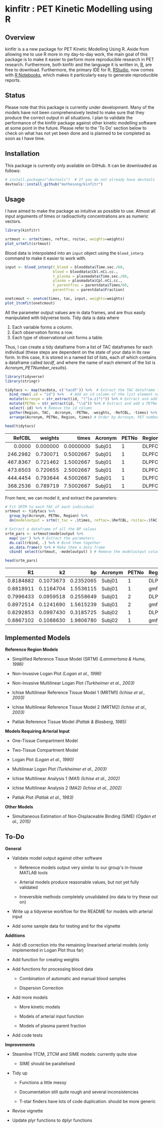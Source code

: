 
kinfitr : PET Kinetic Modelling using R
=======================================

Overview
--------

kinfitr is a a new package for PET Kinetic Modelling Using R. Aside from allowing me to use R more in my day-to-day work, the main goal of this package is to make it easier to perform more reproducible research in PET research. Furthermore, both kinfitr and the language it is written in, [R](https://cran.r-project.org), are free to download. Furthermore, the primary IDE for R, [RStudio](https://www.rstudio.com/), now comes with [R Notebooks](http://rmarkdown.rstudio.com/r_notebooks.html), which makes it particularly easy to generate reproducible reports.

Status
------

Please note that this package is currently under development. Many of the models have not been comprehensively tested to make sure that they produce the correct output in all situations. I plan to validate the performance of the kinfitr package against other kinetic modelling software at some point in the future. Please refer to the 'To Do' section below to check on what has not yet been done and is planned to be completed as soon as I have time.

Installation
------------

This package is currently only available on GitHub. It can be downloaded as follows:

``` r
# install.packages("devtools")  # If you do not already have devtools
devtools::install_github("mathesong/kinfitr")
```

Usage
-----

I have aimed to make the package as intuitive as possible to use. Almost all input arguments of times or radioactivity concentrations are as numeric vectors.

``` r
library(kinfitr)

srtmout <- srtm(times, reftac, roitac, weights=weights)
plot_srtmfit(srtmout)
```

Blood data is interpolated into an `input` object using the `blood_interp` command to make it easier to work with.

``` r
input <- blood_interp(t_blood = blooddata$Time.sec./60, 
                      blood = blooddata$Cbl.nCi.cc.,
                      t_plasma = plasmadata$Time.sec./60, 
                      plasma = plasmadata$Cpl.nCi.cc.,
                      t_parentfrac = parentdata$Times/60,
                      parentfrac = parentdata$Fraction)

onetcmout <- onetcm(times, tac, input, weights=weights)
plot_1tcmfit(onetcmout)
```

All the parameter output values are in data frames, and are thus easily manipulated with tidyverse tools. Tidy data is data where

1.  Each variable forms a column.
2.  Each observation forms a row.
3.  Each type of observational unit forms a table.

Thus, I can create a tidy dataframe from a list of TAC dataframes for each individual (these steps are dependent on the state of your data in its raw form. In this case, it is stored in a named list of lists, each of which contains a dataframe called *tacdf*, and where the name of each element of the list is *Acronym\_PETNumber\_results*).

``` r
library(tidyverse)
library(stringr)

tidytacs <- map(tacdata, c('tacdf')) %>%  # Extract the TAC dataframe from each list element
  bind_rows(.id = "id") %>%   # Add an id column of the list element name (= Acro_PETNo_results)
  mutate(Acronym = str_extract(id, "(^[a-z]*)")) %>% # Extract and add an acronym column
  mutate(PETNo = str_extract(id, "\\d")) %>% # Extract and add a PETNo column
  select(-id) %>% # Remove the id column
  gather(Region, TAC, -Acronym, -PETNo, -weights, -RefCBL, -times) %>% # Make into long format
  arrange(Acronym, PETNo, Region, times) # Order by Acronym, PET number, Region and then time

head(tidytacs)
```

|    RefCBL|   weights|      times| Acronym | PETNo | Region |       TAC|
|---------:|---------:|----------:|:--------|:------|:-------|---------:|
|    0.0000|  0.000000|  0.0000000| Subj01  | 1     | DLPFC  |    0.0000|
|  246.2982|  0.730071|  0.5002667| Subj01  | 1     | DLPFC  |  223.0276|
|  467.8367|  0.721462|  1.5002667| Subj01  | 1     | DLPFC  |  424.3305|
|  473.6503|  0.720655|  2.5002667| Subj01  | 1     | DLPFC  |  437.5260|
|  444.4454|  0.793644|  4.5002667| Subj01  | 1     | DLPFC  |  438.9326|
|  368.2536|  0.789719|  7.5002667| Subj01  | 1     | DLPFC  |  404.4193|

From here, we can model it, and extract the parameters:

``` r
# Fit SRTM to each TAC of each individual
srtmout <- tidytacs %>%
  group_by(Acronym, PETNo, Region) %>%
  do(modeloutput = srtm(t_tac = .$times, reftac=.$RefCBL, roitac=.$TAC, weights=.$weights))

# Extract a dataframe of all the BP values
srtm_pars <- srtmout$modeloutput %>%
  map('par') %>% # Extract the parameters
  do.call(rbind, .) %>% # Bind them together
  as.data.frame() %>% # Make them a data frame
  cbind( select(srtmout, -modeloutput) ) # Remove the modeloutput column

head(srtm_pars)
```

|         R1|         k2|         bp| Acronym | PETNo | Region   |
|----------:|----------:|----------:|:--------|:------|:---------|
|  0.8184882|  0.1073673|  0.2352065| Subj01  | 1     | DLPFC    |
|  0.8818911|  0.1164704|  1.5536115| Subj01  | 1     | gmfslSTR |
|  0.7996433|  0.0959518|  0.2558649| Subj01  | 2     | DLPFC    |
|  0.8972514|  0.1241690|  1.5615239| Subj01  | 2     | gmfslSTR |
|  0.8292853|  0.0997430|  0.3185725| Subj02  | 1     | DLPFC    |
|  0.8867102|  0.1088630|  1.9806780| Subj02  | 1     | gmfslSTR |

Implemented Models
------------------

**Reference Region Models**

-   Simplified Reference Tissue Model (SRTM) *(Lammertsma & Hume, 1996)*

-   Non-Invasive Logan Plot *(Logan et al., 1996)*

-   Non-Invasive Multilinear Logan Plot *(Turkheimer et al., 2003)*

-   Ichise Multilinear Reference Tissue Model 1 (MRTM1) *(Ichise et al., 2003)*

-   Ichise Multilinear Reference Tissue Model 2 (MRTM2) *(Ichise et al., 2003)*

-   Patlak Reference Tissue Model *(Patlak & Blasberg, 1985)*

**Models Requiring Arterial Input**

-   One-Tissue Compartment Model

-   Two-Tissue Compartment Model

-   Logan Plot *(Logan et al., 1990)*

-   Multilinear Logan Plot *(Turkheimer et al., 2003)*

-   Ichise Multilinear Analysis 1 (MA1) *(Ichise et al., 2002)*

-   Ichise Multilinear Analysis 2 (MA2) *(Ichise et al., 2002)*

-   Patlak Plot *(Patlak et al., 1983)*

**Other Models**

-   Simultaneous Estimation of Non-Displaceable Binding (SIME) *(Ogden et al., 2015)*

To-Do
-----

**General**

-   Validate model output against other software

    -   Reference models output very similar to our group's in-house MATLAB tools

    -   Arterial models produce reasonable values, but not yet fully validated

    -   Irreversible methods completely unvalidated (no data to try these out on)

-   Write up a tidyverse workflow for the README for models with arterial input

-   Add some sample data for testing and for the vignette

**Additions**

-   Add vB correction into the remaining linearised arterial models (only implemented in Logan Plot thus far)

-   Add function for creating weights

-   Add functions for processing blood data

    -   Combination of automatic and manual blood samples

    -   Dispersion Correction

-   Add more models

    -   More kinetic models

    -   Models of arterial input function

    -   Models of plasma parent fraction

-   Add code tests

**Improvements**

-   Steamline 1TCM, 2TCM and SIME models: currently quite slow

    -   SIME should be parallelised
-   Tidy up

    -   Functions a little messy

    -   Documentation still quite rough and several inconsistencies

    -   T-star finders have lots of code duplication: should be more generic

-   Revise vignette

-   Update plyr functions to dplyr functions
